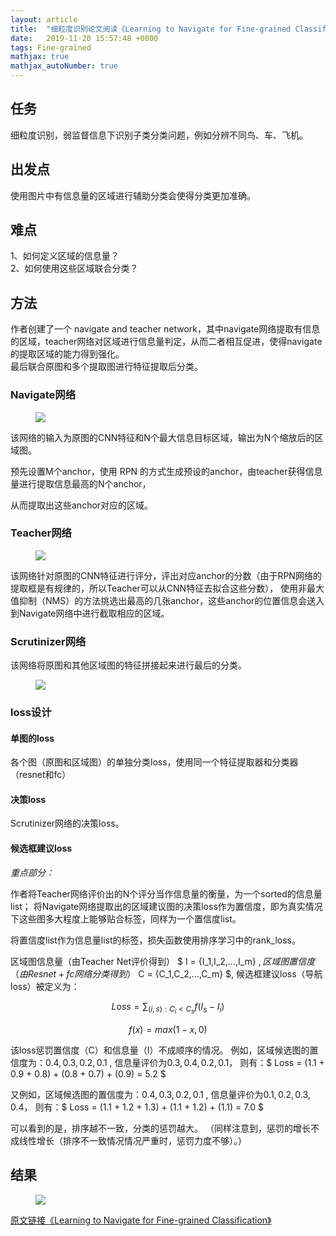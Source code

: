 ```yaml
---
layout: article
title:  "细粒度识别论文阅读《Learning to Navigate for Fine-grained Classification》"
date:   2019-11-20 15:57:48 +0000
tags: Fine-grained
mathjax: true
mathjax_autoNumber: true
---
```



## 任务


细粒度识别，弱监督信息下识别子类分类问题，例如分辨不同鸟、车、飞机。  


## 出发点


使用图片中有信息量的区域进行辅助分类会使得分类更加准确。  


## 难点

1、如何定义区域的信息量？  
2、如何使用这些区域联合分类？ 


## 方法

作者创建了一个 navigate and teacher network，其中navigate网络提取有信息的区域，teacher网络对区域进行信息量判定，从而二者相互促进，使得navigate的提取区域的能力得到强化。  
最后联合原图和多个提取图进行特征提取后分类。

### Navigate网络

<!-- ![navigate](assert/navigate.png) -->

<figure>
<a><img src="{{site.url}}/assert/navigate.png"></a>
</figure>

该网络的输入为原图的CNN特征和N个最大信息目标区域，输出为N个缩放后的区域图。  

预先设置M个anchor，使用 RPN 的方式生成预设的anchor，由teacher获得信息量进行提取信息最高的N个anchor，

从而提取出这些anchor对应的区域。

### Teacher网络

<figure>
<a><img src="{{site.url}}/assert/train.png"></a>
</figure>

该网络针对原图的CNN特征进行评分，评出对应anchor的分数（由于RPN网络的提取框是有规律的，所以Teacher可以从CNN特征去拟合这些分数），
使用非最大值抑制（NMS）的方法挑选出最高的几张anchor，这些anchor的位置信息会送入到Navigate网络中进行截取相应的区域。

### Scrutinizer网络

该网络将原图和其他区域图的特征拼接起来进行最后的分类。

<figure>
<a><img src="{{site.url}}/assert/inference.png"></a>
</figure>


### loss设计

#### 单图的loss

各个图（原图和区域图）的单独分类loss，使用同一个特征提取器和分类器（resnet和fc）

#### 决策loss

Scrutinizer网络的决策loss。

#### 候选框建议loss

*重点部分：*

作者将Teacher网络评价出的N个评分当作信息量的衡量，为一个sorted的信息量list；
将Navigate网络提取出的区域建议图的决策loss作为置信度，即为真实情况下这些图多大程度上能够贴合标签，同样为一个置信度list。

将置信度list作为信息量list的标签，损失函数使用排序学习中的rank_loss。


区域图信息量（由Teacher Net评价得到） $ I = {I_1,I_2,...,I_m} $, 区域图置信度（由Resnet+fc网络分类得到）$ C = {C_1,C_2,...,C_m} $,
候选框建议loss（导航loss）被定义为：

$$ Loss = \sum_{(i,s):C_i<C_s} f(I_s - I_i)$$

$$ f(x) = max(1-x,0) $$

该loss惩罚置信度（C）和信息量（I）不成顺序的情况。
例如，区域候选图的置信度为：${0.4,0.3,0.2,0.1}$ , 信息量评价为${0.3,0.4,0.2,0.1}$，
则有：$ Loss = (1.1 + 0.9 + 0.8) + (0.8 + 0.7) + (0.9)  = 5.2 $

又例如，区域候选图的置信度为：${0.4,0.3,0.2,0.1}$ , 信息量评价为${0.1,0.2,0.3,0.4}$，
则有：$ Loss = (1.1 + 1.2 + 1.3) + (1.1 + 1.2) + (1.1)  = 7.0 $

可以看到的是，排序越不一致，分类的惩罚越大。
（同样注意到，惩罚的增长不成线性增长（排序不一致情况情况严重时，惩罚力度不够）。）

## 结果

<!-- ![result](assert/result.png) -->

<figure>
<a><img src="{{site.url}}/assert/result.png"></a>
</figure>



[原文链接《Learning to Navigate for Fine-grained Classification》](http://openaccess.thecvf.com/content_ECCV_2018/papers/Ze_Yang_Learning_to_Navigate_ECCV_2018_paper.pdf)
